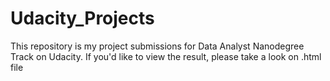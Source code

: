 # Udacity_Projects
This repository is my project submissions for Data Analyst Nanodegree Track on Udacity. If you'd like to view the result, please take a look on .html file

